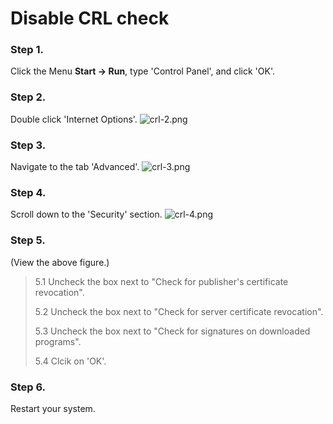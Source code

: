 # Disable CRL check

### Step 1.
Click the Menu **Start -> Run**, type 'Control Panel', and click 'OK'.

### Step 2.
Double click 'Internet Options'.
![crl-2.png](https://s2.loli.net/2022/09/19/ydzPe496GOpYMUL.png)

### Step 3.
Navigate to the tab 'Advanced'.
![crl-3.png](https://s2.loli.net/2022/09/19/u1fc3ehdt9BNDTw.png)

### Step 4.
Scroll down to the 'Security' section.
![crl-4.png](https://s2.loli.net/2022/09/19/RFQuwBEcYIKlVS1.png)

### Step 5. 
(View the above figure.)
> 5.1 Uncheck the box next to "Check for publisher's certificate revocation".
> 
> 5.2 Uncheck the box next to "Check for server certificate revocation".
> 
> 5.3 Uncheck the box next to "Check for signatures on downloaded programs".
> 
> 5.4 Clcik on 'OK'.

### Step 6.
Restart your system.


